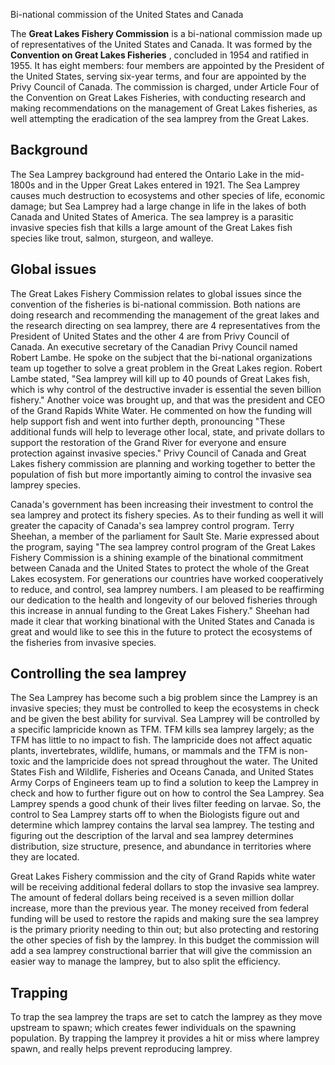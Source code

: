 Bi-national commission of the United States and Canada

The **Great Lakes Fishery Commission** is a bi-national commission made up of
representatives of the United States and Canada. It was formed by the
**Convention on Great Lakes Fisheries** , concluded in 1954 and ratified in
1955. It has eight members: four members are appointed by the President of the
United States, serving six-year terms, and four are appointed by the Privy
Council of Canada. The commission is charged, under Article Four of the
Convention on Great Lakes Fisheries, with conducting research and making
recommendations on the management of Great Lakes fisheries, as well attempting
the eradication of the sea lamprey from the Great Lakes.

## Background

The Sea Lamprey background had entered the Ontario Lake in the mid-1800s and
in the Upper Great Lakes entered in 1921. The Sea Lamprey causes much
destruction to ecosystems and other species of life, economic damage; but Sea
Lamprey had a large change in life in the lakes of both Canada and United
States of America. The sea lamprey is a parasitic invasive species fish that
kills a large amount of the Great Lakes fish species like trout, salmon,
sturgeon, and walleye.

## Global issues

The Great Lakes Fishery Commission relates to global issues since the
convention of the fisheries is bi-national commission. Both nations are doing
research and recommending the management of the great lakes and the research
directing on sea lamprey, there are 4 representatives from the President of
United States and the other 4 are from Privy Council of Canada. An executive
secretary of the Canadian Privy Council named Robert Lambe. He spoke on the
subject that the bi-national organizations team up together to solve a great
problem in the Great Lakes region. Robert Lambe stated, "Sea lamprey will kill
up to 40 pounds of Great Lakes fish, which is why control of the destructive
invader is essential the seven billion fishery." Another voice was brought up,
and that was the president and CEO of the Grand Rapids White Water. He
commented on how the funding will help support fish and went into further
depth, pronouncing "These additional funds will help to leverage other local,
state, and private dollars to support the restoration of the Grand River for
everyone and ensure protection against invasive species." Privy Council of
Canada and Great Lakes fishery commission are planning and working together to
better the population of fish but more importantly aiming to control the
invasive sea lamprey species.

Canada's government has been increasing their investment to control the sea
lamprey and protect its fishery species. As to their funding as well it will
greater the capacity of Canada's sea lamprey control program. Terry Sheehan, a
member of the parliament for Sault Ste. Marie expressed about the program,
saying "The sea lamprey control program of the Great Lakes Fishery Commission
is a shining example of the binational commitment between Canada and the
United States to protect the whole of the Great Lakes ecosystem. For
generations our countries have worked cooperatively to reduce, and control,
sea lamprey numbers. I am pleased to be reaffirming our dedication to the
health and longevity of our beloved fisheries through this increase in annual
funding to the Great Lakes Fishery." Sheehan had made it clear that working
binational with the United States and Canada is great and would like to see
this in the future to protect the ecosystems of the fisheries from invasive
species.

## Controlling the sea lamprey

The Sea Lamprey has become such a big problem since the Lamprey is an invasive
species; they must be controlled to keep the ecosystems in check and be given
the best ability for survival. Sea Lamprey will be controlled by a specific
lampricide known as TFM. TFM kills sea lamprey largely; as the TFM has little
to no impact to fish. The lampricide does not affect aquatic plants,
invertebrates, wildlife, humans, or mammals and the TFM is non-toxic and the
lampricide does not spread throughout the water. The United States Fish and
Wildlife, Fisheries and Oceans Canada, and United States Army Corps of
Engineers team up to find a solution to keep the Lamprey in check and how to
further figure out on how to control the Sea Lamprey. Sea Lamprey spends a
good chunk of their lives filter feeding on larvae. So, the control to Sea
Lamprey starts off to when the Biologists figure out and determine which
lamprey contains the larval sea lamprey. The testing and figuring out the
description of the larval and sea lamprey determines distribution, size
structure, presence, and abundance in territories where they are located.

Great Lakes Fishery commission and the city of Grand Rapids white water will
be receiving additional federal dollars to stop the invasive sea lamprey. The
amount of federal dollars being received is a seven million dollar increase,
more than the previous year. The money received from federal funding will be
used to restore the rapids and making sure the sea lamprey is the primary
priority needing to thin out; but also protecting and restoring the other
species of fish by the lamprey. In this budget the commission will add a sea
lamprey constructional barrier that will give the commission an easier way to
manage the lamprey, but to also split the efficiency.

## Trapping

To trap the sea lamprey the traps are set to catch the lamprey as they move
upstream to spawn; which creates fewer individuals on the spawning population.
By trapping the lamprey it provides a hit or miss where lamprey spawn, and
really helps prevent reproducing lamprey.